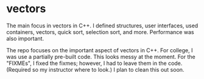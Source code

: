 # vectors

The main focus in vectors in C++. I defined structures, user interfaces, used containers, vectors, quick sort, selection sort, and more. Performance was also important.

The repo focuses on the important aspect of vectors in C++. For college, I was use a partially pre-built code. This looks messy at the moment. For the "FIXMEs", I fixed the fixmes; however, I had to leave them in the code. (Required so my instructor where to look.) I plan to clean this out soon.
